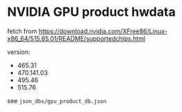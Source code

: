 # NVIDIA GPU product hwdata

fetch from https://download.nvidia.com/XFree86/Linux-x86_64/515.65.01/README/supportedchips.html

version:

- 465.31
- 470.141.03
- 495.46
- 515.76

see `json_dbs/gpu_product_db.json`
